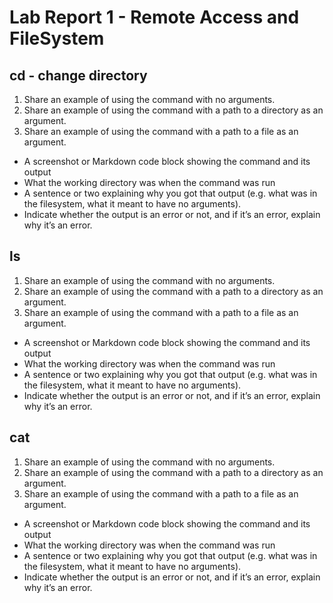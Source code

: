 # Lab Report 1 - Remote Access and FileSystem

## cd - change directory

1. Share an example of using the command with no arguments.
2. Share an example of using the command with a path to a directory as an argument.
3. Share an example of using the command with a path to a file as an argument.

* A screenshot or Markdown code block showing the command and its output
* What the working directory was when the command was run
* A sentence or two explaining why you got that output (e.g. what was in the filesystem, what it meant to have no arguments).
* Indicate whether the output is an error or not, and if it’s an error, explain why it’s an error.

## ls 

1. Share an example of using the command with no arguments.
2. Share an example of using the command with a path to a directory as an argument.
3. Share an example of using the command with a path to a file as an argument.

* A screenshot or Markdown code block showing the command and its output
* What the working directory was when the command was run
* A sentence or two explaining why you got that output (e.g. what was in the filesystem, what it meant to have no arguments).
* Indicate whether the output is an error or not, and if it’s an error, explain why it’s an error.

## cat

1. Share an example of using the command with no arguments.
2. Share an example of using the command with a path to a directory as an argument.
3. Share an example of using the command with a path to a file as an argument.

* A screenshot or Markdown code block showing the command and its output
* What the working directory was when the command was run
* A sentence or two explaining why you got that output (e.g. what was in the filesystem, what it meant to have no arguments).
* Indicate whether the output is an error or not, and if it’s an error, explain why it’s an error.

